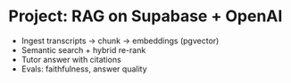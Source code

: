 # Project: RAG on Supabase + OpenAI
- Ingest transcripts → chunk → embeddings (pgvector)
- Semantic search + hybrid re-rank
- Tutor answer with citations
- Evals: faithfulness, answer quality
